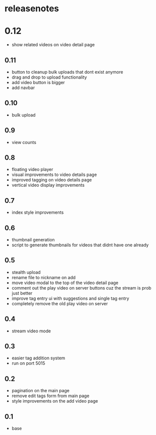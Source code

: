 # releasenotes

# 0.12
- show related videos on video detail page

## 0.11
- button to cleanup bulk uploads that dont exist anymore
- drag and drop to upload functionality
- add video button is bigger
- add navbar

## 0.10
- bulk upload

## 0.9
- view counts

## 0.8
- floating video player
- visual improvements to video details page
- improved tagging on video details page
- vertical video display improvements

## 0.7
-  index style improvements

## 0.6
- thumbnail generation
- script to generate thumbnails for videos that didnt have one already

## 0.5
- stealth upload
- rename file to nickname on add
- move video modal to the top of the video detail page
- comment out the play video on server buttons cuz the stream is prob just better
- improve tag entry ui with suggestions and single tag entry
- completely remove the old play video on server

## 0.4
- stream video mode

## 0.3
- easier tag addition system
- run on port 5015

## 0.2
- pagination on the main page
- remove edit tags form from main page
- style improvements on the add video page

## 0.1
- base